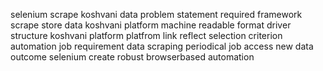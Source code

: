 selenium scrape koshvani data problem statement required framework scrape store data koshvani platform machine readable format driver structure koshvani platform platfrom link reflect selection criterion automation job requirement data scraping periodical job access new data outcome selenium create robust browserbased automation